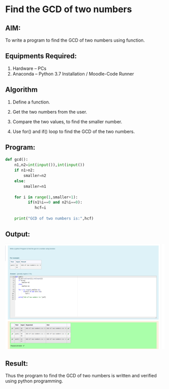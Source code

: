# Find the GCD of two numbers

## AIM:

To write a program to find the GCD of two numbers using function.

## Equipments Required:

1. Hardware – PCs
2. Anaconda – Python 3.7 Installation / Moodle-Code Runner

## Algorithm

1. Define a function.

2. Get the two numbers from the user.

3. Compare the two values, to find the smaller number.

4. Use for() and if() loop to find the GCD of the two numbers.

## Program:

```python
def gcd():
    n1,n2=int(input()),int(input())
    if n1>n2:
        smaller=n2
    else:
        smaller=n1
        
    for i in range(1,smaller+1):
          if(n1%i==0 and n2%i==0):
             hcf=i
        
    print("GCD of two numbers is:",hcf)
```

## Output:

![](./gcd.png)


## Result:

Thus the program to find the GCD of two numbers is written and verified using python programming.